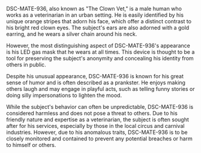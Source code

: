 DSC-MATE-936, also known as "The Clown Vet," is a male human who works as a veterinarian in an urban setting. He is easily identified by his unique orange stripes that adorn his face, which offer a distinct contrast to his bright red clown eyes. The subject's ears are also adorned with a gold earring, and he wears a silver chain around his neck.

However, the most distinguishing aspect of DSC-MATE-936's appearance is his LED gas mask that he wears at all times. This device is thought to be a tool for preserving the subject's anonymity and concealing his identity from others in public.

Despite his unusual appearance, DSC-MATE-936 is known for his great sense of humor and is often described as a prankster. He enjoys making others laugh and may engage in playful acts, such as telling funny stories or doing silly impersonations to lighten the mood.

While the subject's behavior can often be unpredictable, DSC-MATE-936 is considered harmless and does not pose a threat to others. Due to his friendly nature and expertise as a veterinarian, the subject is often sought after for his services, especially by those in the local circus and carnival industries. However, due to his anomalous traits, DSC-MATE-936 is to be closely monitored and contained to prevent any potential breaches or harm to himself or others.